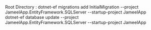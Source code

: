 Root Directory : 
dotnet-ef migrations add InitialMigration --project JameelApp.EntityFramework.SQLServer --startup-project JameelApp
dotnet-ef database update --project JameelApp.EntityFramework.SQLServer --startup-project JameelApp

